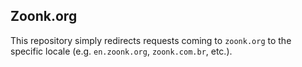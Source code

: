 ## Zoonk.org

This repository simply redirects requests coming to `zoonk.org` to the specific locale (e.g. `en.zoonk.org`, `zoonk.com.br`, etc.).
